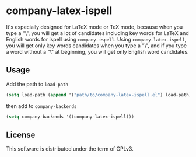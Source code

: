 # company-latex-ispell

It's especially designed for LaTeX mode or TeX mode, because when you
type a "\\", you will get a lot of candidates including key words for
LaTeX and English words for ispell using `company-ispell`. Using
`company-latex-ispell`, you will get only key words candidates when
you type a "\\", and if you type a word without a "\\" at beginning,
you will get only English word candidates.

## Usage ##

Add the path to `load-path`

~~~el
(setq load-path (append '("path/to/company-latex-ispell.el") load-path))
~~~

then add to `company-backends`

~~~el
(setq company-backends '((company-latex-ispell)))
~~~

## License ##

This software is distributed under the term of GPLv3.
